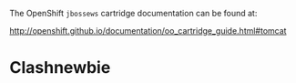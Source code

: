 The OpenShift `jbossews` cartridge documentation can be found at:

http://openshift.github.io/documentation/oo_cartridge_guide.html#tomcat
# Clashnewbie
